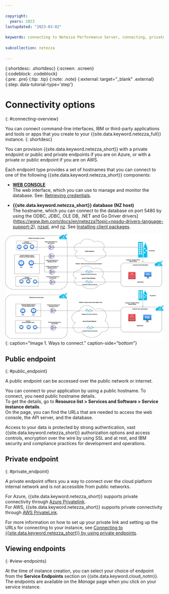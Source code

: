 ```yaml
---

copyright:
  years: 2023
lastupdated: "2023-03-02"

keywords: connecting to Netezza Performance Server, connecting, private endpoint, public endpoint, public and private endpoints, web console,

subcollection: netezza

---
```


{:shortdesc: .shortdesc}
{:screen: .screen}  
{:codeblock: .codeblock}  
{:pre: .pre}
{:tip: .tip}
{:note: .note}
{:external: target="_blank" .external}
{:step: data-tutorial-type='step'}

# Connectivity options
{: #connecting-overview}

You can connect command-line interfaces, IBM or third-party applications and tools or apps that you create to your {{site.data.keyword.netezza_full}} instance.
{: shortdesc}

You can provision {{site.data.keyword.netezza_short}} with a private endpoint or public and private endpoints if you are on Azure, or with a private or public endpoint if you are on AWS.

Each endpoint type provides a set of hostnames that you can connect to one of the following {{site.data.keyword.netezza_short}} components:

- **[WEB CONSOLE](/docs/netezza?topic=netezza-getstarted-console)**  
   The web interface, which you can use to manage and monitor the database.  See: [Retrieving credentials](/docs/netezza?topic=netezza-next-endpoints).

- **{{site.data.keyword.netezza_short}} database (NZ host)**  
   The hostname, which you can connect to the database on port 5480 by using the ODBC, JDBC, OLE DB, .NET and Go Driver drivers](https://www.ibm.com/docs/en/netezza?topic=npsdu-drivers-language-support-2), [nzsql](https://www.ibm.com/docs/en/netezza?topic=sc-nzsql-command-2), and [nz](/docs/netezza?topic=netezza-nztool).  See [Installing client packages](https://www.ibm.com/docs/en/netezza?topic=npsda-installing-client-software-packages-2).


![Connectivity options](../images/networking.png){: caption="Image 1. Ways to connect." caption-side="bottom"}

## Public endpoint
{: #public_endpoint}

A public endpoint can be accessed over the public network or internet.

You can connect to your application by using a public hostname. To connect, you need public hostname details.  
To get the details, go to **Resource list > Services and Software > Service instance details**.  
On the page, you can find the URLs that are needed to access the web console, the API server, and the database.

Access to your data is protected by strong authentication, vast {{site.data.keyword.netezza_short}} authorization options and access controls, encryption over the wire by using SSL and at rest, and IBM security and compliance practices for development and operations.

## Private endpoint
{: #private_endpoint} 

A private endpoint offers you a way to connect over the cloud platform internal network and is not accessible from public networks.

For Azure, {{site.data.keyword.netezza_short}} supports private connectivity through [Azure Privatelink](https://azure.microsoft.com/en-us/pricing/details/private-link/#overview).  
For AWS, {{site.data.keyword.netezza_short}} supports private connectivity through [AWS PrivateLink](https://docs.aws.amazon.com/vpc/latest/privatelink/what-is-privatelink.html).  

For more information on how to set up your private link and setting up the URLs for connecting to your instance, see [Connecting to {{site.data.keyword.netezza_short}} by using private endpoints](/docs/netezza?topic=netezza-connecting-to-netezza-performance-server-by-using-private-endpoints&interface=ui).

## Viewing endpoints
{: #view-endpoints}

At the time of instance creation, you can select your choice of endpoint from the **Service Endpoints** section on {{site.data.keyword.cloud_notm}}.  
The endpoints are available on the *Manage* page when you click on your service instance.